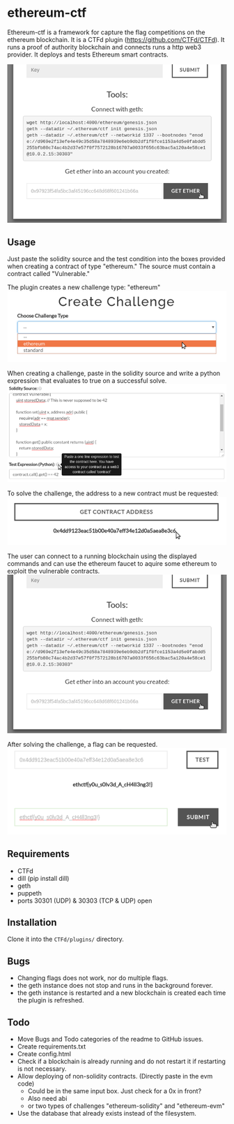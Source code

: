 # ethereum-ctf
Ethereum-ctf is a framework for capture the flag competitions on the ethereum blockchain. It is a CTFd plugin (https://github.com/CTFd/CTFd). It runs a proof of authority blockchain and connects runs a http web3 provider. It deploys and tests Ethereum smart contracts.

![Image 0](images/view-challenge-tools.png)

## Usage
Just paste the solidity source and the test condition into the boxes provided when creating a contract of type "ethereum." The source must contain a contract called "Vulnerable."

The plugin creates a new challenge type: "ethereum"
![Image 1](images/create-challenge-1.png)

When creating a challenge, paste in the solidity source and write a python expression that evaluates to true on a successful solve.
![Image 2](images/create-challenge-2.png)

To solve the challenge, the address to a new contract must be requested:
![Image 3](images/get-contract-address.png)

The user can connect to a running blockchain using the displayed commands and can use the ethereum faucet to aquire some ethereum to exploit the vulnerable contracts.
![Image 4](images/view-challenge-tools.png)

After solving the challenge, a flag can be requested.
![Image 5](images/successful-solve-2.png)

## Requirements
 - CTFd
 - dill (pip install dill)
 - geth
 - puppeth
 - ports 30301 (UDP) & 30303 (TCP & UDP) open

## Installation
Clone it into the `CTFd/plugins/` directory.

## Bugs
 - Changing flags does not work, nor do multiple flags.
 - the geth instance does not stop and runs in the background forever.
 - the geth instance is restarted and a new blockchain is created each time the plugin is refreshed.  

## Todo 
 - Move Bugs and Todo categories of the readme to GitHub issues.
 - Create requirements.txt
 - Create config.html
 - Check if a blockchain is already running and do not restart it if restarting is not necessary.
 - Allow deploying of non-solidity contracts. (Directly paste in the evm code)
   - Could be in the same input box. Just check for a 0x in front?
   - Also need abi
   - or two types of challenges "ethereum-solidity" and "ethereum-evm"
 - Use the database that already exists instead of the filesystem.
